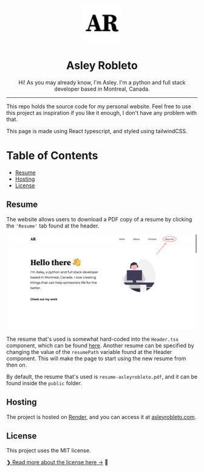 <div align="center">
    <img src='./public/favicon.svg' width='100'>
    <h1>Asley Robleto</h1>
    <p>Hi! As you may already know, I'm Asley. I'm a python and full stack developer based in Montreal, Canada.</p>
</div>

<hr>

This repo holds the source code for my personal website. Feel free to use this project as inspiration if you like it enough, I don't have any problem with that.

This page is made using React typescript, and styled using tailwindCSS.

<h1>Table of Contents</h1>

- [Resume](#resume)
- [Hosting](#hosting)
- [License](#license)

## Resume

The website allows users to download a PDF copy of a resume by clicking the `'Resume'` tab found at the header.

<div align='center'>
<img src='./design/Resume-explaination.png' alt="" width="500">
</div>

The resume that's used is somewhat hard-coded into the `Header.tsx` component, which can be found [here](/src/components/header/Header.tsx). Another resume can be specified by changing the value of the `resumePath` variable found at the Header component. This will make the page to start using the new resume from then on.

By default, the resume that's used is `resume-asleyrobleto.pdf`, and it can be found inside the `public` folder.

## Hosting

The project is hosted on [Render](https://render.com), and you can access it at [asleyrobleto.com](https://asleyrobleto.com).

## License

This project uses the MIT license.

[❯ Read more about the license here →](LICENSE.md) 🔏

